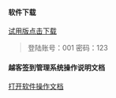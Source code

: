 #### 软件下载

<a href="http://qiniuhelp.yuekesoft.com/download/%E8%B6%8A%E5%AE%A2%E4%BC%9A%E8%AE%AE%E7%AD%BE%E5%88%B0%E7%AE%A1%E7%90%86%E8%BD%AF%E4%BB%B6%28%E8%AF%95%E7%94%A8%E7%89%88%29.zip" target="_blank">试用版点击下载</a> 

> 登陆账号：001 密码：123

#### 越客签到管理系统操作说明文档

<a href="http://help.yuekesoft.com/web/#/1?page_id=2" target="_blank">打开软件操作文档</a>




